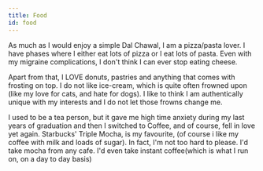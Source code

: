 ```yaml
---
title: Food
id: food
---
```

As much as I would enjoy a simple Dal Chawal, I am a pizza/pasta lover. I have phases where I either eat lots of pizza or I eat lots of pasta. Even with my migraine complications, I don't think I can ever stop eating cheese.

Apart from that, I LOVE donuts, pastries and anything that comes with frosting on top. I do not like ice-cream, which is quite often frowned upon (like my love for cats, and hate for dogs). I like to think I am authentically unique with my interests and I do not let those frowns change me.

I used to be a tea person, but it gave me high time anxiety during my last years of graduation and then I switched to Coffee, and of course, fell in love yet again. Starbucks' Triple Mocha, is my favourite, (of course i like my coffee with milk and loads of sugar). In fact, I'm not too hard to please. I'd take mocha from any cafe. I'd even take instant coffee(which is what I run on, on a day to day basis)